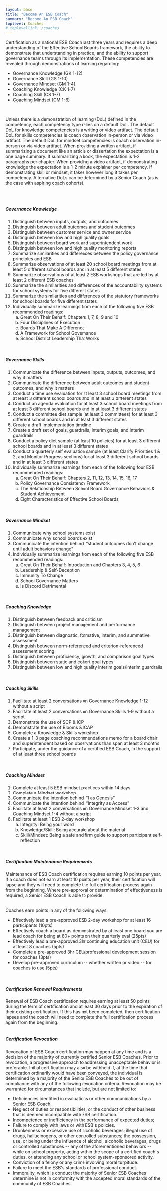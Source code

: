 ```yaml
---
layout: base
title: "Become An ESB Coach"
summary: "Become An ESB Coach"
toplevel: Coaches
# toplevellink: /coaches
---
```


Certification as a national ESB Coach last three years and requires a deep understanding of the Effective School Boards framework, 
the ability to demonstrate that understanding in practice, and the ability to support governance teams through its implementation. 
These competencies are revealed through demonstrations of learning regarding:
<ul>
  <li>Governance Knowledge (GK 1-12)</li>
  <li>Governance Skill (GS 1-10) </li>
  <li>Governance Mindset (GM 1-4)</li>
  <li>Coaching Knowledge (CK 1-7)</li>
  <li>Coaching Skill (CS 1-7)</li>
  <li>Coaching Mindset (CM 1-6)</li> 
</ul><br/>

Unless there is a demonstration of learning (DoL) defined in the competency, each competency type relies on a default DoL. The default DoL for knowledge competencies is a writing or video artifact. The default DoL for skills competencies is coach observation in-person or via video artifact. The default DoL for mindset competencies is coach observation in-person or via video artifact. When providing a written artifact, if summarizing a document like an article or dissertation the expectation is a one page summary. If summarizing a book, the expectation is 1-2 paragraphs per chapter. When providing a video artifact, if demonstrating knowledge the expectation is a 1-2 minute explainer per competency. If demonstrating skill or mindset, it takes however long it takes per competency. Alternative DoLs can be determined by a Senior Coach (as is the case with aspiring coach cohorts).


<br/><br/>

<h5>Governance Knowledge</h5>
<ol>
<li>Distinguish between inputs, outputs, and outcomes</li>
<li>Distinguish between adult outcomes and student outcomes</li>
<li>Distinguish between customer service and owner service</li>
<li>Distinguish between low and high quality goals</li>
<li>Distinguish between board work and superintendent work</li>
<li>Distinguish between low and high quality monitoring reports</li>
<li>Summarize similarities and differences between the policy governance principles and ESB</li>
<li>Summarize observations of at least 20 school board meetings from at least 5 different school boards and in at least 5 different states</li>
<li>Summarize observations of at least 2 ESB workshops that are led by at least 2 different ESB coaches</li>
<li>Summarize the similarities and differences of the accountability systems for school systems for five different states</li>
<li>Summarize the similarities and differences of the statutory frameworks for school boards for five different states</li>
<li>Individually summarize learnings from each of the following five ESB recommended readings:<ol type="a">
<li>Great On Their Behalf: Chapters 1, 7, 8, 9 and 10</li>
<li>Four Disciplines of Execution</li>
<li>Boards That Make A Difference</li>
<li>A Framework for School Governance</li>
<li>School District Leadership That Works</li>
</ol></li>
</ol><br/>



<h5>Governance Skills</h5>
<ol>
<li>Communicate the difference between inputs, outputs, outcomes, and why it matters</li>
<li>Communicate the difference between adult outcomes and student outcomes, and why it matters</li>
<li>Conduct a time use evaluation for at least 3 school board meetings from at least 3 different school boards and in at least 3 different states</li>
<li>Conduct an agenda evaluation for at least 3 school board meetings from at least 3 different school boards and in at least 3 different states</li>
<li>Conduct a committee diet sample (at least 3 committees) for at least 3 different school boards and in at least 3 different states</li>
<li>Create a draft implementation timeline</li>
<li>Create a draft set of goals, guardrails, interim goals, and interim guardrails</li>
<li>Conduct a policy diet sample (at least 10 policies) for at least 3 different school boards and in at least 3 different states</li>
<li>Conduct a quarterly self evaluation sample (at least Clarify Priorities 1 & 2, and Monitor Progress sections) for at least 3 different school boards and in at least 3 different states</li>
<li>Individually summarize learnings from each of the following four ESB recommended readings:<ol type="a">
  <li>Great On Their Behalf: Chapters 2, 11, 12, 13, 14, 15, 16, 17</li>
  <li>Policy Governance Consistency Framework</li>
  <li>The Relationship Between School Board Governance Behaviors & Student Achievement</li>
  <li>Eight Characteristics of Effective School Boards</li>
</ol></li>
</ol><br/>

<h5>Governance Mindset</h5>
<ol>
<li>Communicate why school systems exist</li>
<li>Communicate why school boards exist</li>
<li>Communicate the intention behind, “student outcomes don’t change until adult behaviors change”</li>
<li>Individually summarize learnings from each of the following five ESB recommended readings:<ol type="a">
  <li>Great On Their Behalf: Introduction and Chapters 3, 4, 5, 6</li>
  <li>Leadership & Self-Deception</li>
  <li>Immunity To Change</li>
  <li>School Governance Matters</li>
  <li>Is Discord Detrimental</li>
</ol></li>
</ol><br/>

<h5>Coaching Knowledge</h5>
<ol>
<li>Distinguish between feedback and criticism</li>
<li>Distinguish between project management and performance management </li>
<li>Distinguish between diagnostic, formative, interim, and summative assessment</li>
<li>Distinguish between norm-referenced and criterion-referenced assessment scoring</li>
<li>Distinguish between proficiency, growth, and comparison goal types</li>
<li>Distinguish between static and cohort goal types</li>
<li>Distinguish between low and high quality interim goals/interim guardrails</li>
</ol><br/>

<h5>Coaching Skills</h5>
<ol>
<li>Facilitate at least 2 conversations on Governance Knowledge 1-12 without a script</li>
<li>Facilitate at least 2 conversations on Governance Skills 1-9 without a script</li>
<li>Demonstrate the use of SCP & ICP</li>
<li>Demonstrate the use of Blooms & ICAP</li>
<li>Complete a Knowledge & Skills workshop</li>
<li>Create a 1-3 page coaching recommendations memo for a board chair and superintendent based on observations than span at least 3 months</li>
<li>Participate, under the guidance of a certified ESB Coach, in the support of at least three school boards</li>
</ol><br/>

<h5>Coaching Mindset</h5>
<ol>
<li>Complete at least 5 ESB mindset practices within 14 days</li>
<li>Complete a Mindset workshop</li>
<li>Communicate the intention behind, “I as Genesis”</li>
<li>Communicate the intention behind, “Integrity as Access”</li>
<li>Facilitate at least 2 conversations on Governance Mindset 1-3 and Coaching Mindset 1-4 without a script</li>
<li>Facilitate at least 1 ESB 2-day workshop
  <ol type="a">
<li>Integrity: Being your word</li>
<li>Knowledge/Skill: Being accurate about the material</li>
<li>Skill/Mindset: Being a safe and firm guide to support participant self-reflection</li>
</ol>
</li>
</ol><br/>


<h5>Certification Maintenance Requirements</h5>
Maintenance of ESB Coach certification requires earning 10 points per year. If a coach does not earn at least 10 points per 
year, their certification will lapse and they will need to complete the full certification process again from the beginning. 
Where pre-approval or determination of effectiveness is required, a Senior ESB Coach is able to provide.
<br/><br/>

Coaches earn points in any of the following ways:
<ul>
<li>Effectively lead a pre-approved ESB 2-day workshop for at least 16 participants (10pts)</li>
<li>Effectively coach a board as demonstrated by at least one board you are lead coach for being at 80+ points on their quarterly eval (25pts)</li>
<li>Effectively lead a pre-approved 3hr continuing education unit (CEU) for at least 8 coaches (5pts)</li>
<li>Complete a pre-approved 3hr CEU/professional development session for coaches (3pts)</li>
<li>Develop pre-approved curriculum -- whether written or video -- for coaches to use (5pts)</li>
</ul><br/>


<h5>Certification Renewal Requirements</h5>
Renewal of ESB Coach certification requires earning at least 50 points during the term of certification and at least 30 
days prior to the expiration of their existing certification. If this has not been completed, then certification lapses and 
the coach will need to complete the full certification process again from the beginning.
  <br/><br/>



<h5>Certification Revocation</h5>
Revocation of ESB Coach certification may happen at any time and is a decision of the majority of currently certified Senior 
ESB Coaches. Prior to revocation, a progressive approach to addressing unacceptable behavior is preferable. Initial certification may also 
be withheld if, at the time that certification ordinarily would have been conveyed, the individual is determined by a majority of the 
Senior ESB Coaches to be out of compliance with any of the following revocation criteria. Revocation may be warranted for circumstances 
that include, but are not limited to:
<ul>
  <li>Deficiencies identified in evaluations or other communications by a Senior ESB Coach.</li>
  <li>Neglect of duties or responsibilities, or the conduct of other business that is deemed incompatible with ESB certification.</li>
  <li>Incompetence or inefficiency in the performance of expected duties;</li>
  <li>Failure to comply with laws or with ESB's policies.</li>
  <li>Drunkenness or excessive use of alcoholic beverages; illegal use of drugs, hallucinogens, or other controlled substances; 
 the possession, use, or being under the influence of alcohol, alcoholic beverages, drugs or controlled substances -- any of the aforementioned behaviors -- while 
on school property, acting within the scope of a certified coach's duties, or attending any school or school system-sponsored activity.</li>
  <li>Conviction of a felony or any crime involving moral turpitude.</li>
  <li>Failure to meet the ESB's standards of professional conduct.</li>
  <li>Immorality, which is conduct the majority of Senior ESB Coaches determine is not in conformity with the accepted moral 
standards of the community of ESB Coaches.</li>

</ul>
 
 
